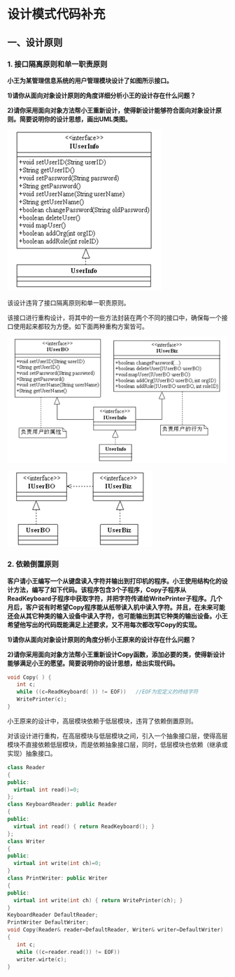 # 设计模式代码补充

## 一、设计原则

### 1. 接口隔离原则和单一职责原则

**小王为某管理信息系统的用户管理模块设计了如图所示接口。**

**1)请你从面向对象设计原则的角度详细分析小王的设计存在什么问题？**

**2)请你采用面向对象方法帮小王重新设计，使得新设计能够符合面向对象设计原则。简要说明你的设计思想，画出UML类图。**

![img](.\img\2288178-20221120165316330-1304039268.png)

该设计违背了接口隔离原则和单一职责原则。

该接口进行重构设计，将其中的一些方法封装在两个不同的接口中，确保每一个接口使用起来都较为方便。如下面两种重构方案皆可。

![img](.\img\2288178-20221120165132989-1188110418.png)

![img](.\img\2288178-20221120165150116-452640594.png)

### 2. 依赖倒置原则

**客户请小王编写一个从键盘读入字符并输出到打印机的程序。小王使用结构化的设计方法，编写了如下代码。该程序包含3个子程序，Copy子程序从ReadKeyboard子程序中获取字符，并把字符传递给WritePrinter子程序。几个月后，客户说有时希望Copy程序能从纸带读入机中读入字符。并且，在未来可能还会从其它种类的输入设备中读入字符，也可能输出到其它种类的输出设备。小王希望他写出的代码既能满足上述要求，又不用每次都改写Copy的实现。**

**1)请你从面向对象设计原则的角度分析小王原来的设计存在什么问题？**

**2)请你采用面向对象方法帮小王重新设计Copy函数，添加必要的类，使得新设计能够满足小王的愿望。简要说明你的设计思想，给出实现代码。**

```c++
void Copy( ) {
   int c;
   while ((c=ReadKeyboard( )) != EOF))   //EOF为宏定义的终结字符
   WritePrinter(c);
}

```

小王原来的设计中，高层模块依赖于低层模块，违背了依赖倒置原则。

对该设计进行重构，在高层模块与低层模块之间，引入一个抽象接口层，使得高层模块不直接依赖低层模块，而是依赖抽象接口层，同时，低层模块也依赖（继承或实现）抽象接口。

```c++
class Reader
{
public:
  virtual int read()=0;
};
class KeyboardReader: public Reader
{
public:
  virtual int read() { return ReadKeyboard(); }
};
class Writer
{
public:
  virtual int write(int ch)=0;
}
class PrintWriter: public Writer
{
public:
  virtual int write(int ch) { return WritePrinter(ch); }
}
KeyboardReader DefaultReader;
PrintWriter DefaultWriter;
void Copy(Reader& reader=DefaultReader, Writer& writer=DefaultWriter)
{
   int c;
   while ((c=reader.read()) != EOF))
   writer.wirte(c);
}

```

​                                          
